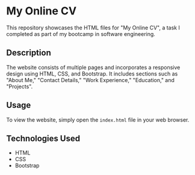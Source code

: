 # My Online CV

This repository showcases the HTML files for "My Online CV", a task I completed as part of my bootcamp in software engineering. 

## Description

The website consists of multiple pages and incorporates a responsive design using HTML, CSS, and Bootstrap. It includes sections such as "About Me," "Contact Details," "Work Experience," "Education," and "Projects".

## Usage

To view the website, simply open the `index.html` file in your web browser.

## Technologies Used

- HTML
- CSS
- Bootstrap
